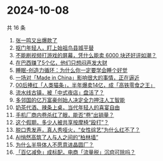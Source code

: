 # 2024-10-08

共 16 条

<!-- BEGIN 36KR -->
<!-- 最后更新时间 2024-10-08 02:01:12 +0800 -->
1. [张一鸣又出爆款了](https://36kr.com/p/2980694371618821)
1. [抠门年轻人，盯上始祖鸟县城平替](https://36kr.com/p/2980630435991809)
1. [不能刷视频打游戏的屏幕，凭什么能卖 6000 块还好评如潮？](https://36kr.com/p/2980868240806151)
1. [在巴西赚了5个亿，他们只想闷声发大财](https://36kr.com/p/2981834191032328)
1. [睡眠-创造力循环：为什么你一定要学会睡个好觉](https://36kr.com/p/2969623381856517)
1. [一场对「Made in China」影响很大的事情，正在逼近](https://36kr.com/p/2981755087773312)
1. [00后捧红「人类猫条」，半年爆卖14亿，成「高铁零食之王」](https://36kr.com/p/2981041259712772)
1. [流水线古镇，被「中式夜店」盘活了？](https://36kr.com/p/2980799320969221)
1. [多邻国的亿万富豪创始人决定全力押注人工智能](https://36kr.com/p/2980728517775360)
1. [奶茶代酒、辣条上桌，当代年轻人的喜宴自由](https://36kr.com/p/2980777317044233)
1. [手机厂商内卷杀红了眼，能否“卷”出销量？](https://36kr.com/p/2981684390174599)
1. [这个假期，多少人被共享按摩椅“殴打”？](https://36kr.com/p/2981059475873672)
1. [脱口秀发声，真人秀哑火，“女性综艺”为什么红不了？](https://36kr.com/p/2981081594220806)
1. [AI悄然高筑了人与人之间的“柏林墙”](https://36kr.com/p/2981059713212297)
1. [为什么半导体人不愿意进晶圆厂？](https://36kr.com/p/2980512663752969)
1. [「百亿减免」成标配，电商「流量税」沉疴可除吗？](https://36kr.com/p/2981866042920963)
<!-- END 36KR -->